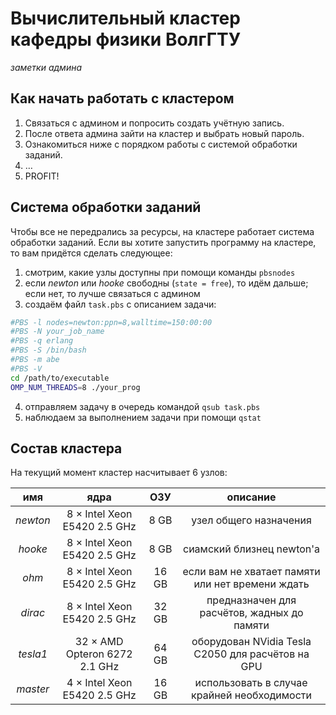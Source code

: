 # Вычислительный кластер кафедры физики ВолгГТУ
_заметки админа_
## Как начать работать с кластером

1. Связаться с админом и попросить создать учётную запись.
2. После ответа админа зайти на кластер и выбрать новый пароль.
3. Ознакомиться ниже с порядком работы с системой обработки заданий.
4. …
5. PROFIT!

## Система обработки заданий
Чтобы все не передрались за ресурсы, на кластере работает система обработки заданий. Если вы хотите запустить программу на кластере, то вам придётся сделать следующее:
1. смотрим, какие узлы доступны при помощи команды `pbsnodes`
2. если _newton_ или _hooke_ свободны (`state = free`), то идём дальше; если нет, то лучше связаться с админом
3. создаём файл `task.pbs` с описанием задачи:
```bash
#PBS -l nodes=newton:ppn=8,walltime=150:00:00
#PBS -N your_job_name
#PBS -q erlang
#PBS -S /bin/bash
#PBS -m abe
#PBS -V
cd /path/to/executable
OMP_NUM_THREADS=8 ./your_prog
```
4. отправляем задачу в очередь командой `qsub task.pbs`
5. наблюдаем за выполнением задачи при помощи `qstat`

## Состав кластера
На текущий момент кластер насчитывает 6 узлов:

|  имя     |                ядра           |  ОЗУ  | описание |
|:--------:|:-----------------------------:|:-----:|:--------:|
| _newton_ | 8 × Intel Xeon E5420 2.5 GHz  | 8 GB  | узел общего назначения |
| _hooke_  | 8 × Intel Xeon E5420 2.5 GHz  | 8 GB  | сиамский близнец newton'а |
| _ohm_    | 8 × Intel Xeon E5420 2.5 GHz  | 16 GB | если вам не хватает памяти или нет времени ждать |
| _dirac_  | 8 × Intel Xeon E5420 2.5 GHz  | 32 GB | предназначен для расчётов, жадных до памяти |
| _tesla1_ | 32 × AMD Opteron 6272 2.1 GHz | 64 GB | оборудован NVidia Tesla C2050 для расчётов на GPU |
| _master_ | 4 × Intel Xeon E5420 2.5 GHz  | 16 GB | использовать в случае крайней необходимости |
